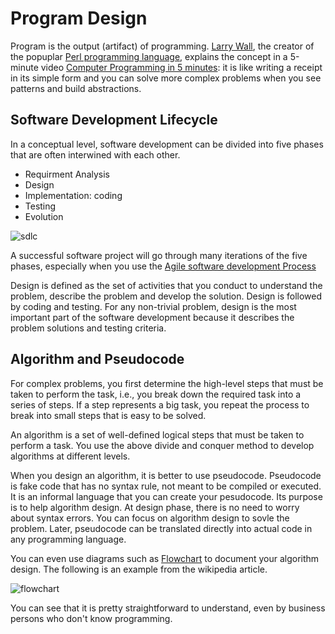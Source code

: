 # Program Design

Program is the output (artifact) of programming. [Larry Wall](https://en.wikipedia.org/wiki/Larry_Wall), the creator of the popuplar [Perl programming language](https://en.wikipedia.org/wiki/Perl), explains the concept in a 5-minute video [Computer Programming in 5 minutes](http://youtu.be/UScm9avQM1Y): it is like writing a receipt in its simple form and you can solve more complex problems when you see patterns and build abstractions.

## Software Development Lifecycle

In a conceptual level, software development can be divided into five phases that are often interwined with each other.

- Requirment Analysis
- Design
- Implementation: coding
- Testing
- Evolution

![sdlc](./images/sdlc.jpg)

A successful software project will go through many iterations of the five phases, especially when you use the [Agile software development Process](https://en.wikipedia.org/wiki/Agile_software_development)

Design is defined as the set of activities that you conduct to understand the problem, describe the problem and develop the solution. Design is followed by coding and testing. For any non-trivial problem, design is the most important part of the software development because it describes the problem solutions and testing criteria.

## Algorithm and Pseudocode

For complex problems, you first determine the high-level steps that must be taken to perform the task, i.e., you break down the required task into a series of steps. If a step represents a big task, you repeat the process to break into small steps that is easy to be solved.

An algorithm is a set of well-defined logical steps that must be taken to perform a task. You use the above divide and conquer method to develop algorithms at different levels.

When you design an algorithm, it is better to use pseudocode. Pseudocode is fake code that has no syntax rule, not meant to be compiled or executed. It is an informal language that you can create your pesudocode. Its purpose is to help algorithm design. At design phase, there is no need to worry about syntax errors. You can focus on algorithm design to sovle the problem. Later, pseudocode can be translated directly into actual code in any programming language.

You can even use diagrams such as [Flowchart](https://en.wikipedia.org/wiki/Flowchart) to document your algorithm design. The following is an example from the wikipedia article.

![flowchart](./images/flowchart.png)

You can see that it is pretty straightforward to understand, even by business persons who don't know programming.
